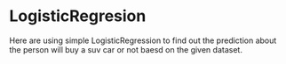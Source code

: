 
# LogisticRegresion
 Here are  using simple LogisticRegression to find out the  prediction about the person will buy a suv car or not  baesd on the given dataset.
